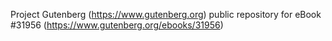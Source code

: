 Project Gutenberg (https://www.gutenberg.org) public repository for eBook #31956 (https://www.gutenberg.org/ebooks/31956)
